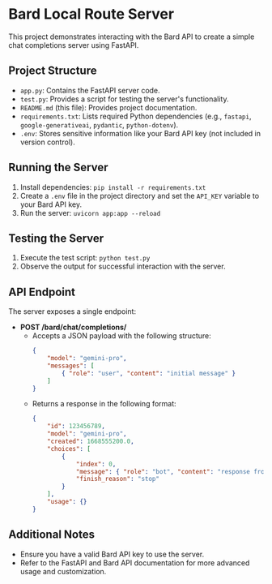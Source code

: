 # Bard Local Route Server

This project demonstrates interacting with the Bard API to create a simple chat completions server using FastAPI.

## Project Structure

- `app.py`: Contains the FastAPI server code.
- `test.py`: Provides a script for testing the server's functionality.
- `README.md` (this file): Provides project documentation.
- `requirements.txt`: Lists required Python dependencies (e.g., `fastapi`, `google-generativeai`, `pydantic`, `python-dotenv`).
- `.env`: Stores sensitive information like your Bard API key (not included in version control).

## Running the Server

1. Install dependencies: `pip install -r requirements.txt`
2. Create a `.env` file in the project directory and set the `API_KEY` variable to your Bard API key.
3. Run the server: `uvicorn app:app --reload`

## Testing the Server

1. Execute the test script: `python test.py`
2. Observe the output for successful interaction with the server.

## API Endpoint

The server exposes a single endpoint:

- **POST /bard/chat/completions/**
   - Accepts a JSON payload with the following structure:
     ```json
     {
         "model": "gemini-pro",
         "messages": [
             { "role": "user", "content": "initial message" }
         ]
     }
     ```
   - Returns a response in the following format:
     ```json
     {
         "id": 123456789,
         "model": "gemini-pro",
         "created": 1668555200.0,
         "choices": [
             {
                 "index": 0,
                 "message": { "role": "bot", "content": "response from Bard" },
                 "finish_reason": "stop"
             }
         ],
         "usage": {}
     }
     ```

## Additional Notes

- Ensure you have a valid Bard API key to use the server.
- Refer to the FastAPI and Bard API documentation for more advanced usage and customization.
